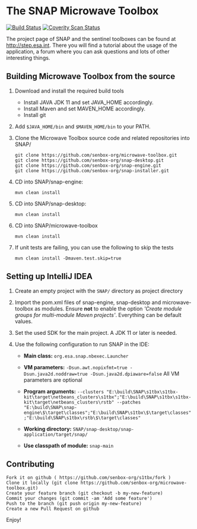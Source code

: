 The SNAP Microwave Toolbox
======================

[![Build Status](https://travis-ci.org/senbox-org/s1tbx.svg?branch=master)](https://travis-ci.org/senbox-org/s1tbx) 
[![Coverity Scan Status](https://scan.coverity.com/projects/7248/badge.svg)](https://scan.coverity.com/projects/senbox-org-s1tbx)

The project page of SNAP and the sentinel toolboxes can be found at http://step.esa.int. There you will find a tutorial about the usage of the application, a forum where you can ask questions and lots of other interesting things.

Building Microwave Toolbox from the source
------------------------------

1. Download and install the required build tools
	* Install JAVA JDK 11 and set JAVA_HOME accordingly. 
	* Install Maven and set MAVEN_HOME accordingly. 
	* Install git
2. Add `$JAVA_HOME/bin` and `$MAVEN_HOME/bin` to your PATH.

3. Clone the Microwave Toolbox source code and related repositories into SNAP/

    ```
    git clone https://github.com/senbox-org/microwave-toolbox.git
    git clone https://github.com/senbox-org/snap-desktop.git
    git clone https://github.com/senbox-org/snap-engine.git
    git clone https://github.com/senbox-org/snap-installer.git
    ```
	
4. CD into SNAP/snap-engine:

   `mvn clean install`

5. CD into SNAP/snap-desktop:

   `mvn clean install`

6. CD into SNAP/microwave-toolbox

   `mvn clean install`
   
7. If unit tests are failing, you can use the following to skip the tests
   
   `mvn clean install -Dmaven.test.skip=true`

Setting up IntelliJ IDEA
------------------------

1. Create an empty project with the `SNAP/` directory as project directory

2. Import the pom.xml files of snap-engine, snap-desktop and microwave-toolbox as modules. Ensure **not** to enable
the option *'Create module groups for multi-module Maven projects'*. Everything can be default values.

3. Set the used SDK for the main project. A JDK 11 or later is needed.

4. Use the following configuration to run SNAP in the IDE:
	* **Main class:** `org.esa.snap.nbexec.Launcher`
	* **VM parameters:** `-Dsun.awt.nopixfmt=true -Dsun.java2d.noddraw=true -Dsun.java2d.dpiaware=false`
	All VM parameters are optional
    * **Program arguments:** 
    `--clusters "E:\build\SNAP\s1tbx\s1tbx-kit\target\netbeans_clusters\s1tbx";"E:\build\SNAP\s1tbx\s1tbx-kit\target\netbeans_clusters\rstb" --patches "E:\build\SNAP\snap-engine\$\target\classes";"E:\build\SNAP\s1tbx\$\target\classes";"E:\build\SNAP\s1tbx\rstb\$\target\classes"`
    
	* **Working directory:** `SNAP/snap-desktop/snap-application/target/snap/`
	* **Use classpath of module:** `snap-main`

Contributing
------------

    Fork it on github ( https://github.com/senbox-org/s1tbx/fork )
    Clone it locally (git clone https://github.com/senbox-org/microwave-toolbox.git)
    Create your feature branch (git checkout -b my-new-feature)
    Commit your changes (git commit -am 'Add some feature')
    Push to the branch (git push origin my-new-feature)
    Create a new Pull Request on github
    
    
Enjoy!
